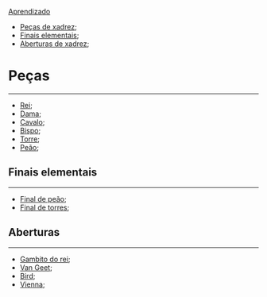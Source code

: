 [Aprendizado](Aprendizado.md)

- [Peças de xadrez](Peças%20de%20xadrez.md);
- [Finais elementais](Finais%20elementais.md);
- [Aberturas de xadrez](Aberturas%20de%20xadrez.md);
# Peças
---
-  [Rei](Rei.md);
- [Dama](Dama);
- [Cavalo](Cavalo.md);
- [Bispo](Bispo);
- [Torre](Torre);
- [Peão](Peão);

## Finais elementais
---
- [Final de peão](Final%20de%20peão.md);
- [Final de torres](Final%20de%20torres);

## Aberturas
---
- [Gambito do rei](Gambito%20do%20rei.md);
- [Van Geet](Van%20Geet.md);
- [Bird](Bird.md);
- [Vienna](Vienna.md);